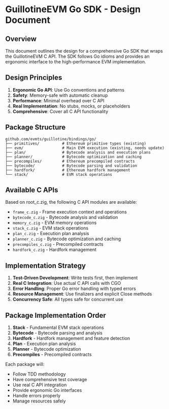 # GuillotineEVM Go SDK - Design Document

## Overview

This document outlines the design for a comprehensive Go SDK that wraps the GuillotineEVM C API. The SDK follows Go idioms and provides an ergonomic interface to the high-performance EVM implementation.

## Design Principles

1. **Ergonomic Go API**: Use Go conventions and patterns
2. **Safety**: Memory-safe with automatic cleanup
3. **Performance**: Minimal overhead over C API
4. **Real Implementation**: No stubs, mocks, or placeholders
5. **Comprehensive**: Cover all C API functionality

## Package Structure

```
github.com/evmts/guillotine/bindings/go/
├── primitives/          # Ethereum primitive types (existing)
├── evm/                 # Main EVM execution (existing, needs update)
├── plan/                # Bytecode analysis and execution plans
├── planner/             # Bytecode optimization and caching  
├── precompiles/         # Ethereum precompiled contracts
├── bytecode/            # Bytecode parsing and validation
├── hardfork/            # Ethereum hardfork management
└── stack/               # EVM stack operations
```

## Available C APIs

Based on root_c.zig, the following C API modules are available:
- `frame_c.zig` - Frame execution context and operations
- `bytecode_c.zig` - Bytecode analysis and validation
- `memory_c.zig` - EVM memory operations
- `stack_c.zig` - EVM stack operations
- `plan_c.zig` - Execution plan analysis
- `planner_c.zig` - Bytecode optimization and caching
- `precompiles_c.zig` - Precompiled contracts
- `hardfork_c.zig` - Hardfork management

## Implementation Strategy

1. **Test-Driven Development**: Write tests first, then implement
2. **Real C Integration**: Use actual C API calls with CGO
3. **Error Handling**: Proper Go error handling with typed errors
4. **Resource Management**: Use finalizers and explicit Close methods
5. **Concurrency Safe**: All types safe for concurrent use

## Package Implementation Order

1. **Stack** - Fundamental EVM stack operations
2. **Bytecode** - Bytecode parsing and analysis
3. **Hardfork** - Hardfork management and feature detection
4. **Plan** - Execution plan analysis
5. **Planner** - Bytecode optimization
6. **Precompiles** - Precompiled contracts

Each package will:
- Follow TDD methodology
- Have comprehensive test coverage
- Use real C API integration
- Provide ergonomic Go interfaces
- Handle errors properly
- Manage resources safely